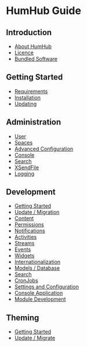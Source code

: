 HumHub Guide 
============

Introduction
------------
* [About HumHub](intro-index.md)
* [Licence](intro-licence.md)
* [Bundled Software](intro-bundled_software.md)

Getting Started
---------------

* [Requirements](admin-requirements.md)
* [Installation](admin-installation.md)
* [Updating](admin-updating.md)

Administration
---------------------
* [User](admin-user.md)
* [Spaces](admin-spaces.md)
* [Advanced Configuration](admin-adv-config.md)
* [Console](admin-adv-console.md)
* [Search](admin-adv-search.md)
* [XSendFile](admin-adv-xsendfile.md)
* [Logging](admin-adv-logging.md)

Development
---------------------

* [Getting Started](dev-index.md)
* [Update / Migration](dev-migrate.md)
* [Content](dev-content.md)
* [Permissions](dev-permissions.md)
* [Notifications](dev-notifications.md)
* [Activities](dev-activities.md)
* [Streams](dev-stream.md)
* [Events](dev-events.md)
* [Widgets](dev-widgets.md)
* [Internationalization](dev-i18n.md)
* [Models / Database](dev-db.md)
* [Search](dev-search.md)
* [CronJobs](dev-cron.md)
* [Settings and Configuration](dev-settings.md)
* [Console Application](dev-console.md)
* [Module Development](dev-module.md)

Theming
-------

* [Getting Started](theming-index.md)
* [Update / Migrate](theming-migrate.md)

